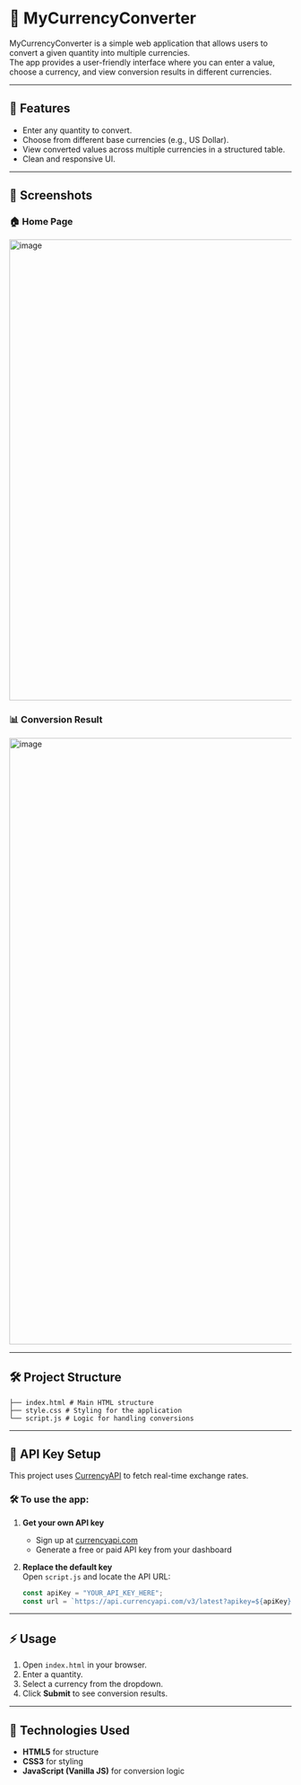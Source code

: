 
# 💱 MyCurrencyConverter

MyCurrencyConverter is a simple web application that allows users to convert a given quantity into multiple currencies.  
The app provides a user-friendly interface where you can enter a value, choose a currency, and view conversion results in different currencies.

---

## 🚀 Features
- Enter any quantity to convert.
- Choose from different base currencies (e.g., US Dollar).
- View converted values across multiple currencies in a structured table.
- Clean and responsive UI.

---

## 📸 Screenshots

### 🏠 Home Page
<img width="1911" height="821" alt="image" src="https://github.com/user-attachments/assets/5755b8c3-5e5c-4a04-8cc8-710f2cbf6eaf" />


### 📊 Conversion Result
<img width="1897" height="1080" alt="image" src="https://github.com/user-attachments/assets/3cf71a24-ab00-4695-b3c5-c7f9834e8329" />


---

## 🛠️ Project Structure

```
├── index.html # Main HTML structure
├── style.css # Styling for the application
└── script.js # Logic for handling conversions
```

---

## 🔑 API Key Setup

This project uses [CurrencyAPI](https://currencyapi.com/) to fetch real-time exchange rates.

### 🛠️ To use the app:
1. **Get your own API key**  
   - Sign up at [currencyapi.com](https://currencyapi.com/)
   - Generate a free or paid API key from your dashboard

2. **Replace the default key**  
   Open `script.js` and locate the API URL:
   ```javascript
   const apiKey = "YOUR_API_KEY_HERE";
   const url = `https://api.currencyapi.com/v3/latest?apikey=${apiKey}&base_currency=${currency}`;

---

## ⚡ Usage
1. Open `index.html` in your browser.
2. Enter a quantity.
3. Select a currency from the dropdown.
4. Click **Submit** to see conversion results.

---

## 📌 Technologies Used
- **HTML5** for structure  
- **CSS3** for styling  
- **JavaScript (Vanilla JS)** for conversion logic  






